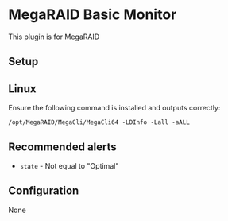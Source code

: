 MegaRAID Basic Monitor
===

This plugin is for MegaRAID

Setup
---

Linux
---
Ensure the following command is installed and outputs correctly:

```/opt/MegaRAID/MegaCli/MegaCli64 -LDInfo -Lall -aALL ```

Recommended alerts
---
* `state` - Not equal to "Optimal"

Configuration
---
None
